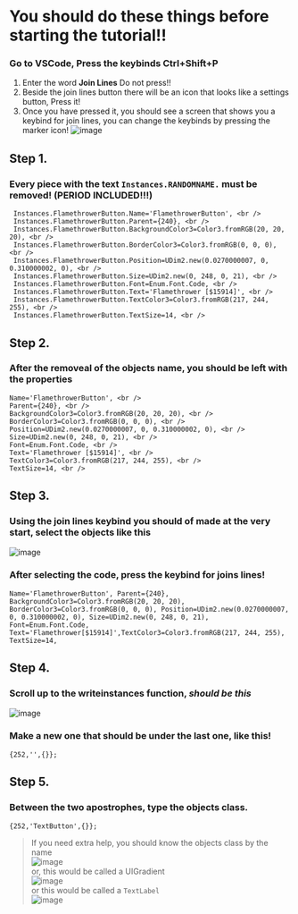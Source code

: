 # You should do these things before starting the tutorial!!
### Go to VSCode, Press the keybinds **Ctrl+Shift+P** <br />
  1. Enter the word **Join Lines** Do not press!! <br />
  2. Beside the join lines button there will be an icon that looks like a settings button, Press it! <br />
  3. Once you have pressed it, you should see a screen that shows you a keybind for join lines, you can change the keybinds by pressing the marker icon! ![image](https://github.com/hellokittysouljia/P/assets/161272465/56c5c50a-72ee-4536-b509-d41f0aef5836) <br />

## Step 1.
  ### Every piece with the text `Instances.RANDOMNAME.` must be removed! (PERIOD INCLUDED!!!)
     Instances.FlamethrowerButton.Name='FlamethrowerButton', <br />
     Instances.FlamethrowerButton.Parent={240}, <br />
     Instances.FlamethrowerButton.BackgroundColor3=Color3.fromRGB(20, 20, 20), <br />
     Instances.FlamethrowerButton.BorderColor3=Color3.fromRGB(0, 0, 0), <br />
     Instances.FlamethrowerButton.Position=UDim2.new(0.0270000007, 0, 0.310000002, 0), <br />
     Instances.FlamethrowerButton.Size=UDim2.new(0, 248, 0, 21), <br />
     Instances.FlamethrowerButton.Font=Enum.Font.Code, <br />
     Instances.FlamethrowerButton.Text='Flamethrower [$15914]', <br />
     Instances.FlamethrowerButton.TextColor3=Color3.fromRGB(217, 244, 255), <br />
     Instances.FlamethrowerButton.TextSize=14, <br />
## Step 2.
  ### After the removeal of the objects name, you should be left with the properties
    Name='FlamethrowerButton', <br />
    Parent={240}, <br />
    BackgroundColor3=Color3.fromRGB(20, 20, 20), <br />
    BorderColor3=Color3.fromRGB(0, 0, 0), <br />
    Position=UDim2.new(0.0270000007, 0, 0.310000002, 0), <br />
    Size=UDim2.new(0, 248, 0, 21), <br />
    Font=Enum.Font.Code, <br />
    Text='Flamethrower [$15914]', <br />
    TextColor3=Color3.fromRGB(217, 244, 255), <br />
    TextSize=14, <br />
## Step 3.
  ### Using the join lines keybind you should of made at the very start, select the objects like this <br />
  ![image](https://github.com/hellokittysouljia/P/assets/161272465/61aa5868-7f95-47eb-8e05-d04411fd8977) <br />
  ### After selecting the code, press the keybind for joins lines! <br />
    Name='FlamethrowerButton', Parent={240}, BackgroundColor3=Color3.fromRGB(20, 20, 20), BorderColor3=Color3.fromRGB(0, 0, 0), Position=UDim2.new(0.0270000007, 0, 0.310000002, 0), Size=UDim2.new(0, 248, 0, 21), Font=Enum.Font.Code, Text='Flamethrower[$15914]',TextColor3=Color3.fromRGB(217, 244, 255), TextSize=14,
## Step 4.
  ### Scroll up to the writeinstances function, *should be this* <br />
  ![image](https://github.com/hellokittysouljia/P/assets/161272465/21281158-8f3b-4d28-9e27-65da33b4e9fa) <br />
  ### Make a new one that should be under the last one, like this! <br />
    {252,'',{}};
## Step 5.
  ### Between the two apostrophes, type the objects class.
    {252,'TextButton',{}};
   > If you need extra help, you should know the objects class by the name <br />
   ![image](https://github.com/hellokittysouljia/P/assets/161272465/2d8a8cac-6b57-418c-98f2-aed7056159fa) <br />
   > or, this would be called a UIGradient <br />
   ![image](https://github.com/hellokittysouljia/P/assets/161272465/d469aa13-d492-42b5-b161-78232bdef8d0) <br />
   > or this would be called a `TextLabel` <br />
   ![image](https://github.com/hellokittysouljia/P/assets/161272465/e2ae558f-0b86-4707-bb56-7a06b9114657) <br />
   
  
  

   
  

